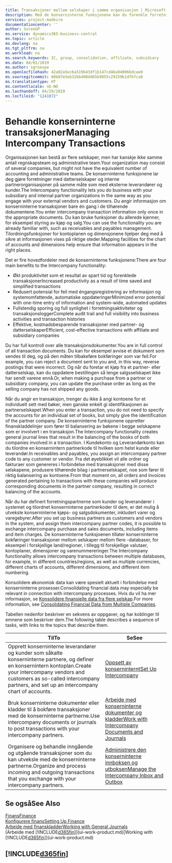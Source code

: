 ```yaml
---
title: Transaksjoner mellom selskaper i samme organisasjon | Microsoft-dokumentasjon
description: Med de konserninterne funksjonene kan du forenkle forretningsprosesser og transaksjoner mellom selskaper i samme organisasjon.
services: project-madeira
documentationcenter: ''
author: SorenGP
ms.service: dynamics365-business-central
ms.topic: article
ms.devlang: na
ms.tgt_pltfrm: na
ms.workload: na
ms.search.keywords: IC, group, consolidation, affiliate, subsidiary
ms.date: 04/01/2019
ms.author: sgroespe
ms.openlocfilehash: 42a02a5ec6a519b43df1b147cd4ba94006bdcae0
ms.sourcegitcommit: 60b87e5eb32bb408dd65b9855c29159b1dfbfca8
ms.translationtype: HT
ms.contentlocale: nb-NO
ms.lasthandoff: 04/29/2019
ms.locfileid: "1241872"
---
```

# <a name="managing-intercompany-transactions"></a><span data-ttu-id="2be35-103">Behandle konserninterne transaksjoner</span><span class="sxs-lookup"><span data-stu-id="2be35-103">Managing Intercompany Transactions</span></span>
<span data-ttu-id="2be35-104">Organisasjonen kan bestå av flere selskaper, men har kanskje ikke samme antall regnskapsteam og administrative team.</span><span class="sxs-lookup"><span data-stu-id="2be35-104">Your organization may consist of several companies, but might not have the equivalent number of accounting and administrative teams.</span></span> <span data-ttu-id="2be35-105">De konserninterne funksjonene lar deg gjøre forretninger med datterselskaper og interne partnerorganisasjoner på samme måte som med eksterne leverandører og kunder.</span><span class="sxs-lookup"><span data-stu-id="2be35-105">The Intercompany functionality lets you do business with your subsidiary and internal partner organizations in the same way as you engage with your external vendors and customers.</span></span> <span data-ttu-id="2be35-106">Du angir informasjon om konserninterne transaksjoner bare én gang i de tilhørende dokumentene.</span><span class="sxs-lookup"><span data-stu-id="2be35-106">You enter intercompany transaction information only once in the appropriate documents.</span></span> <span data-ttu-id="2be35-107">Du kan bruke funksjoner du allerede kjenner, for eksempel styring av kjøp og salg.</span><span class="sxs-lookup"><span data-stu-id="2be35-107">You can use the functionality you are already familiar with, such as receivables and payables management.</span></span> <span data-ttu-id="2be35-108">Tilordningsfunksjoner for kontoplanen og dimensjonene hjelper deg med å sikre at informasjonen vises på riktige steder.</span><span class="sxs-lookup"><span data-stu-id="2be35-108">Mapping facilities for the chart of accounts and dimensions help ensure that information appears in the right places.</span></span>  

<span data-ttu-id="2be35-109">Det er fire hovedfordeler med de konserninterne funksjonene:</span><span class="sxs-lookup"><span data-stu-id="2be35-109">There are four main benefits to the Intercompany functionality:</span></span>  

- <span data-ttu-id="2be35-110">Økt produktivitet som et resultat av spart tid og forenklede transaksjoner</span><span class="sxs-lookup"><span data-stu-id="2be35-110">Increased productivity as a result of time saved and simplified transactions</span></span>  
- <span data-ttu-id="2be35-111">Redusert potensial for feil med éngangsregistrering av informasjon og systemomfattende, automatiske oppdateringer</span><span class="sxs-lookup"><span data-stu-id="2be35-111">Minimized error potential with one-time entry of information and system-wide, automated updates</span></span>  
- <span data-ttu-id="2be35-112">Fullstendig sporing og full synlighet i forretningsaktiviteter og transaksjonslogger</span><span class="sxs-lookup"><span data-stu-id="2be35-112">Complete audit trail and full visibility into business activities and transaction histories</span></span>  
- <span data-ttu-id="2be35-113">Effektive, kostnadsbesparende transaksjoner med partner- og datterselskaper</span><span class="sxs-lookup"><span data-stu-id="2be35-113">Efficient, cost-effective transactions with affiliate and subsidiary companies</span></span>  

<span data-ttu-id="2be35-114">Du har full kontroll over alle transaksjonsdokumenter.</span><span class="sxs-lookup"><span data-stu-id="2be35-114">You are in full control of all transaction documents.</span></span> <span data-ttu-id="2be35-115">Du kan for eksempel avvise et dokument som sendes til deg, og på den måten tilbakeføre bokføringer som var feil.</span><span class="sxs-lookup"><span data-stu-id="2be35-115">For example, you can reject a document sent to you and, in this way, reverse postings that were incorrect.</span></span> <span data-ttu-id="2be35-116">Og når du foretar et kjøp fra et partner- eller datterselskap, kan du oppdatere bestillingen så lenge salgsselskapet ikke har sendt varene ennå.</span><span class="sxs-lookup"><span data-stu-id="2be35-116">Or, when making a purchase from a partner or subsidiary company, you can update the purchase order as long as the selling company has not shipped any goods.</span></span>  

<span data-ttu-id="2be35-117">Når du angir en transaksjon, trenger du ikke å angi kontoene for et individuelt sett med bøker, men ganske enkelt gi identifikasjonen av partnerselskapet.</span><span class="sxs-lookup"><span data-stu-id="2be35-117">When you enter a transaction, you do not need to specify the accounts for an individual set of books, but simply give the identification of the partner company.</span></span> <span data-ttu-id="2be35-118">De konserninterne funksjonene oppretter finanskladdelinjer som fører til balansering av bøkene i begge selskapene som er involvert i en transaksjon.</span><span class="sxs-lookup"><span data-stu-id="2be35-118">The Intercompany functionality creates general journal lines that result in the balancing of the books of both companies involved in a transaction.</span></span> <span data-ttu-id="2be35-119">I Kundekonto og Leverandørkonto kan du tilordne en konsernintern partnerkode til hvilken som helst kunde eller leverandør.</span><span class="sxs-lookup"><span data-stu-id="2be35-119">In receivables and payables, you assign an intercompany partner code to any customer or vendor.</span></span> <span data-ttu-id="2be35-120">Fra det øyeblikket vil alle ordrer og fakturaer som genereres i forbindelse med transaksjoner med disse selskapene, produsere tilhørende bilag i partnerselskapet, noe som fører til riktig balansering av kontoene.</span><span class="sxs-lookup"><span data-stu-id="2be35-120">From that moment on, all orders and invoices generated pertaining to transactions with these companies will produce corresponding documents in the partner company, resulting in correct balancing of the accounts.</span></span>  

 <span data-ttu-id="2be35-121">Når du har definert forretningspartnerne som kunder og leverandører i systemet og tilordnet konserninterne partnerkoder til dem, er det mulig å utveksle konserninterne kjøps- og salgsdokumenter, inkludert varer og varegebyrer.</span><span class="sxs-lookup"><span data-stu-id="2be35-121">After you set up business partners as customers and vendors in the system, and assign them intercompany partner codes, it is possible to exchange intercompany purchase and sales documents, including items and item charges.</span></span> <span data-ttu-id="2be35-122">De konserninterne funksjoenen tillater konserninterne bokføringer transaksjoner mellom selskaper mellom flere -databaser, for eksempel i forskjellige land/regioner, i tillegg til forskjellige valutaer, kontoplaner, dimensjoner og varenummereringer.</span><span class="sxs-lookup"><span data-stu-id="2be35-122">The Intercompany functionality allows intercompany transactions between multiple databases, for example, in different countries/regions, as well as multiple currencies, different charts of accounts, different dimensions, and different item numbering.</span></span>  

<span data-ttu-id="2be35-123">Konsolidere økonomisk data kan være spesielt aktuelt i forbindelse med konserninterne prosesser.</span><span class="sxs-lookup"><span data-stu-id="2be35-123">Consolidating financial data may especially be relevant in connection with intercompany processes.</span></span> <span data-ttu-id="2be35-124">Hvis du vil ha mer informasjon, se [Konsolidere finansielle data fra flere selskap](finance-consolidated-company-reporting.md).</span><span class="sxs-lookup"><span data-stu-id="2be35-124">For more information, see [Consolidating Financial Data from Multiple Companies](finance-consolidated-company-reporting.md).</span></span>

<span data-ttu-id="2be35-125">Tabellen nedenfor beskriver en sekvens av oppgaver, og har koblinger til emnene som beskriver dem.</span><span class="sxs-lookup"><span data-stu-id="2be35-125">The following table describes a sequence of tasks, with links to the topics that describe them.</span></span>

 |<span data-ttu-id="2be35-126">Til</span><span class="sxs-lookup"><span data-stu-id="2be35-126">To</span></span> |<span data-ttu-id="2be35-127">Se</span><span class="sxs-lookup"><span data-stu-id="2be35-127">See</span></span>|
 |---|---|
 |<span data-ttu-id="2be35-128">Opprett konserninterne leverandører og kunder som såkalte konserninterne partnere, og definer en konsernintern kontoplan.</span><span class="sxs-lookup"><span data-stu-id="2be35-128">Create your intercompany vendors and customers as so-called intercompany partners, and set up an intercompany chart of accounts.</span></span>|[<span data-ttu-id="2be35-129">Oppsett av konserninternt</span><span class="sxs-lookup"><span data-stu-id="2be35-129">Set Up Intercompany</span></span>](intercompany-how-setup.md)|
 |<span data-ttu-id="2be35-130">Bruk konserninterne dokumenter eller kladder til å bokføre transaksjoner med de konserninterne partnerne.</span><span class="sxs-lookup"><span data-stu-id="2be35-130">Use intercompany documents or journals to post transactions with your intercompany partners.</span></span>|[<span data-ttu-id="2be35-131">Arbeide med konserninterne dokumenter og kladder</span><span class="sxs-lookup"><span data-stu-id="2be35-131">Work with Intercompany Documents and Journals</span></span>](intercompany-how-work-documents-journals.md)|
 |<span data-ttu-id="2be35-132">Organisere og behandle inngående og utgående transaksjoner som du kan utveksle med de konserninterne partnerne.</span><span class="sxs-lookup"><span data-stu-id="2be35-132">Organize and process incoming and outgoing transactions that you exchange with your intercompany partners.</span></span>|[<span data-ttu-id="2be35-133">Administrere den konserninterne innboksen og utboksen</span><span class="sxs-lookup"><span data-stu-id="2be35-133">Manage the Intercompany Inbox and Outbox</span></span>](intercompany-how-manage-intercompany-inbox.md)|

## <a name="see-also"></a><span data-ttu-id="2be35-134">Se også</span><span class="sxs-lookup"><span data-stu-id="2be35-134">See Also</span></span>
[<span data-ttu-id="2be35-135">Finans</span><span class="sxs-lookup"><span data-stu-id="2be35-135">Finance</span></span>](finance.md)  
[<span data-ttu-id="2be35-136">Konfigurere finans</span><span class="sxs-lookup"><span data-stu-id="2be35-136">Setting Up Finance</span></span>](finance-setup-finance.md)  
[<span data-ttu-id="2be35-137">Arbeide med finanskladder</span><span class="sxs-lookup"><span data-stu-id="2be35-137">Working with General Journals</span></span>](ui-work-general-journals.md)  
<span data-ttu-id="2be35-138">[Arbeide med [!INCLUDE[d365fin](includes/d365fin_md.md)]](ui-work-product.md)</span><span class="sxs-lookup"><span data-stu-id="2be35-138">[Working with [!INCLUDE[d365fin](includes/d365fin_md.md)]](ui-work-product.md)</span></span>

## [!INCLUDE[d365fin](includes/free_trial_md.md)]  
